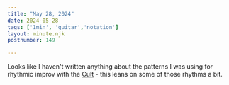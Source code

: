 ```yaml
---
title: "May 28, 2024"
date: 2024-05-28
tags: ['1min', 'guitar','notation']
layout: minute.njk
postnumber: 149

---
```


Looks like I haven't written anything about the patterns I was using for rhythmic improv with the [Cult](https://theguitarcult.com) - this leans on some of those rhythms a bit.  




